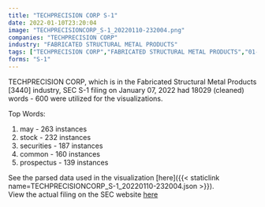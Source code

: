 ```yaml
---
title: "TECHPRECISION CORP S-1"
date: 2022-01-10T23:20:04
image: "TECHPRECISIONCORP_S-1_20220110-232004.png"
companies: "TECHPRECISION CORP"
industry: "FABRICATED STRUCTURAL METAL PRODUCTS"
tags: ["TECHPRECISION CORP","FABRICATED STRUCTURAL METAL PRODUCTS","01-07-2022","S-1"]
forms: "S-1"
---
```

TECHPRECISION CORP, which is in the Fabricated Structural Metal Products [3440] industry, SEC S-1 filing on January 07, 2022 had 18029 (cleaned) words - 600 were utilized for the visualizations.

Top Words:
1. may - 263 instances
2. stock - 232 instances
3. securities - 187 instances
4. common - 160 instances
5. prospectus - 139 instances


See the parsed data used in the visualization [here]({{< staticlink name=TECHPRECISIONCORP_S-1_20220110-232004.json >}}).  
View the actual filing on the SEC website [here](https://www.sec.gov/Archives/edgar/data/1328792/0001104659-22-002327.txt)